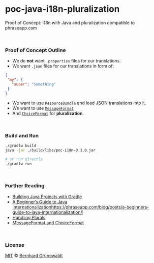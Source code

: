 # poc-java-i18n-pluralization

Proof of Concept: i18n with Java and pluralization compatible to phraseapp.com

&nbsp;

### Proof of Concept Outline

 * We do **not** want `.properties` files for our translations.
 * We want `.json` files for our translations in form of:

```json
{
 "my": {
   "super": "Something"
 }
}
``` 

 * We want to use [`ResourceBundle`](https://docs.oracle.com/javase/8/docs/api/java/util/ResourceBundle.html) and load JSON translations into it.
 * We want to use [`MessageFormat`](https://docs.oracle.com/javase/8/docs/api/java/text/MessageFormat.html)
 * And [`ChoiceFormat`](https://docs.oracle.com/javase/8/docs/api/java/text/ChoiceFormat.html) for **pluralization**. 
 
&nbsp;

### Build and Run

```bash
./gradlw build
java -jar ./build/libs/poc-i18n-0.1.0.jar

# or run directly
./gradlw run
```



&nbsp;

### Further Reading

 * [Building Java Projects with Gradle](https://spring.io/guides/gs/gradle/)
 * [A Beginner’s Guide to Java Internationalization]()https://phraseapp.com/blog/posts/a-beginners-guide-to-java-internationalization/)
 * [Handling Plurals](https://docs.oracle.com/javase/tutorial/i18n/format/choiceFormat.html)
 * [MessageFormat and ChoiceFormat](https://docs.oracle.com/javase/8/docs/api/java/text/MessageFormat.html)
 

&nbsp;

### License

[MIT](./LICENSE) © [Bernhard Grünewaldt](https://github.com/clouless)
